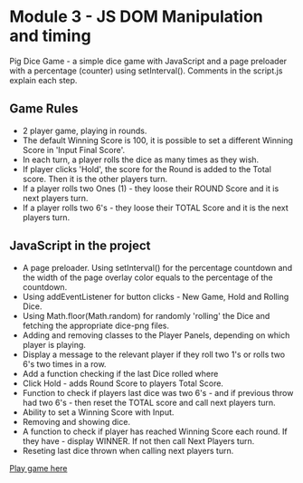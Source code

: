 # Module 3 - JS DOM Manipulation and timing

Pig Dice Game - a simple dice game with JavaScript and a page preloader with a percentage (counter) using setInterval(). Comments in the script.js explain each step.

## Game Rules

- 2 player game, playing in rounds.
- The default Winning Score is 100, it is possible to set a different Winning Score in 'Input Final Score'.
- In each turn, a player rolls the dice as many times as they wish.
- If player clicks 'Hold', the score for the Round is added to the Total score. Then it is the other players turn.
- If a player rolls two Ones (1) - they loose their ROUND Score and it is next players turn.
- If a player rolls two 6's - they loose their TOTAL Score and it is the next players turn.

## JavaScript in the project

- A page preloader. Using setInterval() for the percentage countdown and the width of the page overlay color equals to the percentage of the countdown.
- Using addEventListener for button clicks - New Game, Hold and Rolling Dice.
- Using Math.floor(Math.random) for randomly 'rolling' the Dice and fetching the appropriate dice-png files.
- Adding and removing classes to the Player Panels, depending on which player is playing.
- Display a message to the relevant player if they roll two 1's or rolls two 6's two times in a row.
- Add a function checking if the last Dice rolled where
- Click Hold - adds Round Score to players Total Score.
- Function to check if players last dice was two 6's - and if previous throw had two 6's - then reset the TOTAL score and call next players turn.
- Ability to set a Winning Score with Input.
- Removing and showing dice.
- A function to check if player has reached Winning Score each round. If they have - display WINNER. If not then call Next Players turn.
- Reseting last dice thrown when calling next players turn.

[Play game here](https://)
